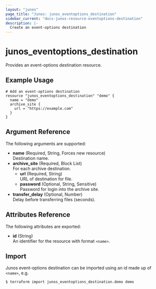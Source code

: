 ```yaml
---
layout: "junos"
page_title: "Junos: junos_eventoptions_destination"
sidebar_current: "docs-junos-resource-eventoptions-destination"
description: |-
  Create an event-options destination
---
```


# junos_eventoptions_destination

Provides an event-options destination resource.

## Example Usage

```hcl
# Add an event-options destination
resource "junos_eventoptions_destination" "demo" {
  name = "demo"
  archive_site {
    url = "https://example.com"
  }
}
```

## Argument Reference

The following arguments are supported:

- **name** (Required, String, Forces new resource)  
  Destination name.
- **archive_site** (Required, Block List)  
  For each archive destination.
  - **url** (Required, String)  
    URL of destination for file.
  - **password** (Optional, String, Sensitive)  
    Password for login into the archive site.  
- **transfer_delay** (Optional, Number)  
  Delay before transferring files (seconds).

## Attributes Reference

The following attributes are exported:

- **id** (String)  
  An identifier for the resource with format `<name>`.

## Import

Junos event-options destination can be imported using an id made up of `<name>`, e.g.

```shell
$ terraform import junos_eventoptions_destination.demo demo
```
